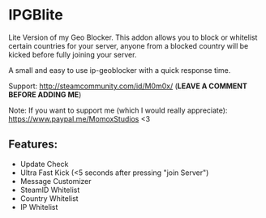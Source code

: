# IPGBlite
Lite Version of my Geo Blocker. 
This addon allows you to block or whitelist certain countries for your server, anyone from a blocked country will be kicked before fully joining your server.

A small and easy to use ip-geoblocker with a quick response time.

Support: http://steamcommunity.com/id/M0m0x/ (**LEAVE A COMMENT BEFORE ADDING ME**)

Note: If you want to support me (which I would really appreciate): https://www.paypal.me/MomoxStudios <3


## Features:
- Update Check
- Ultra Fast Kick (<5 seconds after pressing "join Server")
- Message Customizer
- SteamID Whitelist
- Country Whitelist
- IP Whitelist

